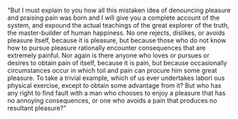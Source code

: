 "But I must explain to you how all this mistaken idea of denouncing pleasure and praising 
pain was born and I will give you a complete account of the system, and expound the actual teachings of the great explorer of the truth, the master-builder of human happiness. No one rejects,
 dislikes, or avoids pleasure itself, because it is pleasure,
  but because those who do not know how to pursue pleasure rationally encounter consequences that are extremely painful. Nor again is there anyone who loves or pursues 
  or desires to obtain pain of itself, because 
  it is pain, but because occasionally circumstances occur in which toil and pain can procure
   him some great pleasure. To take a trivial example, which of us ever undertakes labori
  ous physical exercise, except to obtain some advantage from it? 
  But who has any right to find fault with a man who chooses to enjoy 
  a pleasure that has no annoying consequences, or one who avoids a pain that
   produces no resultant pleasure?"
    